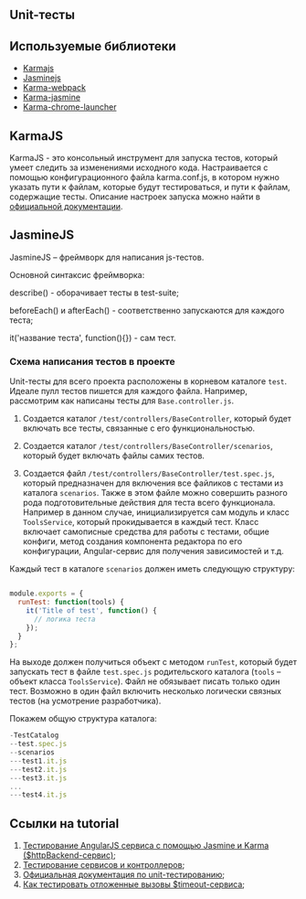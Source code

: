 ## Unit-тесты

## Используемые библиотеки

* [Karmajs](http://karma-runner.github.io/2.0/index.html)
* [Jasminejs](https://jasmine.github.io/)
* [Karma-webpack](https://github.com/webpack-contrib/karma-webpack)
* [Karma-jasmine](https://www.npmjs.com/package/karma-jasmine)
* [Karma-chrome-launcher](https://www.npmjs.com/package/karma-chrome-launcher)

## KarmaJS

KarmaJS - это консольный инструмент для запуска тестов, который умеет следить за изменениями исходного кода. Настраивается с помощью конфигурационного файла karma.conf.js, в котором нужно указать пути к файлам, которые будут тестироваться, и пути к файлам, содержащие тесты. Описание настроек запуска можно найти в [официальной документации](http://karma-runner.github.io/2.0/config/configuration-file.html).

## JasmineJS

JasmineJS – фреймворк для написания js-тестов.

Основной синтаксис фреймворка:

describe() - оборачивает тесты в test-suite;

beforeEach() и afterEach() - соответственно запускаются для каждого теста;

it('название теста', function(){}) - сам тест.

### Схема написания тестов в проекте

Unit-тесты для всего проекта расположены в корневом каталоге `test`. Идеале пулл тестов пишется для каждого файла. Например, рассмотрим как написаны тесты для `Base.controller.js`.

1. Создается каталог `/test/controllers/BaseController`, который будет включать все тесты, связанные с его функциональностью.

2. Создается каталог `/test/controllers/BaseController/scenarios`, который будет включать файлы самих тестов.

3. Создается файл `/test/controllers/BaseController/test.spec.js`, который предназначен для включения все файликов с тестами из каталога `scenarios`. Также в этом файле можно совершить разного рода подготовительные действия для теста всего функционала. Например в данном случае, инициализируется сам модуль и класс `ToolsService`, который прокидывается в каждый тест. Класс включает самописные средства для работы с тестами, общие конфиги, метод создания компонента редактора по его конфигурации, Angular-сервис для получения зависимостей и т.д.

Каждый тест в каталоге `scenarios` должен иметь следующую структуру:

```javascript

module.exports = {
  runTest: function(tools) {
    it('Title of test', function() {
      // логика теста
    });
  }
};

```

На выходе должен получиться объект с методом `runTest`, который будет запускать тест в файле `test.spec.js` родительского каталога (`tools` – объект класса `ToolsService`).
Файл не обязывает писать только один тест. Возможно в один файл включить несколько логически связных тестов (на усмотрение разработчика).

Покажем общую структура каталога:

```javascript
-TestCatalog
--test.spec.js
--scenarios
---test1.it.js
---test2.it.js
---test3.it.js
...
---test4.it.js
```

## Ссылки на tutorial

1. [Тестирование AngularJS сервиса с помощью Jasmine и Karma ($httpBackend-сервис)](https://www.simplecoding.org/personal-maps-testirovanie-angularjs-servisa-s-pomoshhyu-jasmine-i-karma-chast-5.html); 
2. [Тестирование сервисов и контроллеров](https://rav.pw/unit-testing-angularjs-applications/);
3. [Официальная документация по unit-тестированию](https://docs.angularjs.org/guide/unit-testing);
4. [Как тестировать отложенные вызовы $timeout-сервиса](http://www.bradoncode.com/blog/2015/06/11/unit-testing-code-that-uses-timeout-angularjs/);
